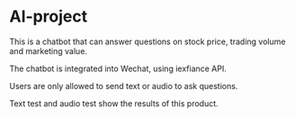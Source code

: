 # AI-project
This is a chatbot that can answer questions on stock price, trading volume and marketing value. 


The chatbot is integrated into Wechat, using iexfiance API.


Users are only allowed to send text or audio to ask questions.


Text test and audio test show the results of this product.
